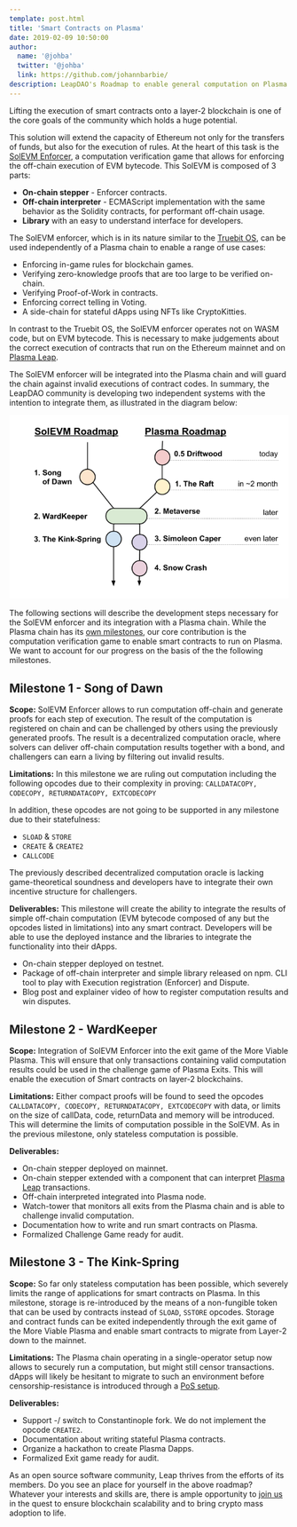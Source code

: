 ```yaml
---
template: post.html
title: 'Smart Contracts on Plasma'
date: 2019-02-09 10:50:00
author:
  name: '@johba'
  twitter: '@johba'
  link: https://github.com/johannbarbie/
description: LeapDAO's Roadmap to enable general computation on Plasma.
---
```


Lifting the execution of smart contracts onto a layer-2 blockchain is one of the core goals of the community which holds a huge potential.

This solution will extend the capacity of Ethereum not only for the transfers of funds, but also for the execution of rules. At the heart of this task is the [SolEVM Enforcer](https://github.com/leapdao/solEVM-enforcer), a computation verification game that allows for enforcing the off-chain execution of EVM bytecode. This SolEVM is composed of 3 parts:

- **On-chain stepper** - Enforcer contracts.
- **Off-chain interpreter** - ECMAScript implementation with the same behavior as the Solidity contracts, for performant off-chain usage.
- **Library** with an easy to understand interface for developers.

The SolEVM enforcer, which is in its nature similar to the [Truebit OS](https://github.com/TrueBitFoundation/truebit-os), can be used independently of a Plasma chain to enable a range of use cases:

- Enforcing in-game rules for blockchain games.
- Verifying zero-knowledge proofs that are too large to be verified on-chain.
- Verifying Proof-of-Work in contracts.
- Enforcing correct telling in Voting.
- A side-chain for stateful dApps using NFTs like CryptoKitties.

In contrast to the Truebit OS, the SolEVM enforcer operates not on WASM code, but on EVM bytecode. This is necessary to make judgements about the correct execution of contracts that run on the Ethereum mainnet and on [Plasma Leap](https://docs.google.com/document/d/1vStTjqvqZGyiI5AVtpwCIMlHFnzC_4bbixsCfs27-M8/edit).

The SolEVM enforcer will be integrated into the Plasma chain and will guard the chain against invalid executions of contract codes. In summary, the LeapDAO community is developing two independent systems with the intention to integrate them, as illustrated in the diagram below:

<img src="/img/blog/roadmaps.png" alt="Plasma Roadmap">

The following sections will describe the development steps necessary for the SolEVM enforcer and its integration with a Plasma chain. While the Plasma chain has its [own milestones](/blog/Plasma-Roadmap/), our core contribution is the computation verification game to enable smart contracts to run on Plasma. We want to account for our progress on the basis of the the following milestones.

## Milestone 1 - Song of Dawn

**Scope:** SolEVM Enforcer allows to run computation off-chain and generate proofs for each step of execution. The result of the computation is registered on chain and can be challenged by others using the previously generated proofs. The result is a decentralized computation oracle, where solvers can deliver off-chain computation results together with a bond, and challengers can earn a living by filtering out invalid results.

**Limitations:** In this milestone we are ruling out computation including the following opcodes due to their complexity in proving:
`CALLDATACOPY, CODECOPY, RETURNDATACOPY, EXTCODECOPY`

In addition, these opcodes are not going to be supported in any milestone due to their statefulness:

- `SLOAD` & `STORE`
- `CREATE` & `CREATE2`
- `CALLCODE`

The previously described decentralized computation oracle is lacking game-theoretical soundness and developers have to integrate their own incentive structure for challengers.

**Deliverables:** This milestone will create the ability to integrate the results of simple off-chain computation (EVM bytecode composed of any but the opcodes listed in limitations) into any smart contract. Developers will be able to use the deployed instance and the libraries to integrate the functionality into their dApps.

- On-chain stepper deployed on testnet.
- Package of off-chain interpreter and simple library released on npm. CLI tool to play with Execution registration (Enforcer) and Dispute.
- Blog post and explainer video of how to register computation results and win disputes.

## Milestone 2 - WardKeeper

**Scope:** Integration of SolEVM Enforcer into the exit game of the More Viable Plasma. This will ensure that only transactions containing valid computation results could be used in the challenge game of Plasma Exits. This will enable the execution of Smart contracts on layer-2 blockchains.

**Limitations:** Either compact proofs will be found to seed the opcodes `CALLDATACOPY, CODECOPY, RETURNDATACOPY, EXTCODECOPY` with data, or limits on the size of callData, code, returnData and memory will be introduced. This will determine the limits of computation possible in the SolEVM. As in the previous milestone, only stateless computation is possible.

**Deliverables:**

- On-chain stepper deployed on mainnet.
- On-chain stepper extended with a component that can interpret [Plasma Leap](https://ethresear.ch/t/plasma-leap-a-state-enabled-computing-model-for-plasma/3539) transactions.
- Off-chain interpreted integrated into Plasma node.
- Watch-tower that monitors all exits from the Plasma chain and is able to challenge invalid computation.
- Documentation how to write and run smart contracts on Plasma.
- Formalized Challenge Game ready for audit.

## Milestone 3 - The Kink-Spring

**Scope:** So far only stateless computation has been possible, which severely limits the range of applications for smart contracts on Plasma. In this milestone, storage is re-introduced by the means of a non-fungible token that can be used by contracts instead of `SLOAD`, `SSTORE` opcodes. Storage and contract funds can be exited independently through the exit game of the More Viable Plasma and enable smart contracts to migrate from Layer-2 down to the mainnet.

**Limitations:** The Plasma chain operating in a single-operator setup now allows to securely run a computation, but might still censor transactions. dApps will likely be hesitant to migrate to such an environment before censorship-resistance is introduced through a [PoS setup](https://hackmd.io/gtviMVYsTBK7ULVnuno91g#Proof-of-Stake-Plasma-Leap-Chain).

**Deliverables:**

- Support -/ switch to Constantinople fork. We do not implement the opcode `CREATE2`.
- Documentation about writing stateful Plasma contracts.
- Organize a hackathon to create Plasma Dapps.
- Formalized Exit game ready for audit.

As an open source software community, Leap thrives from the efforts of its members. Do you see an place for yourself in the above roadmap? Whatever your interests and skills are, there is ample opportunity to [join us](http://leapdao.org) in the quest to ensure blockchain scalability and to bring crypto mass adoption to life.
